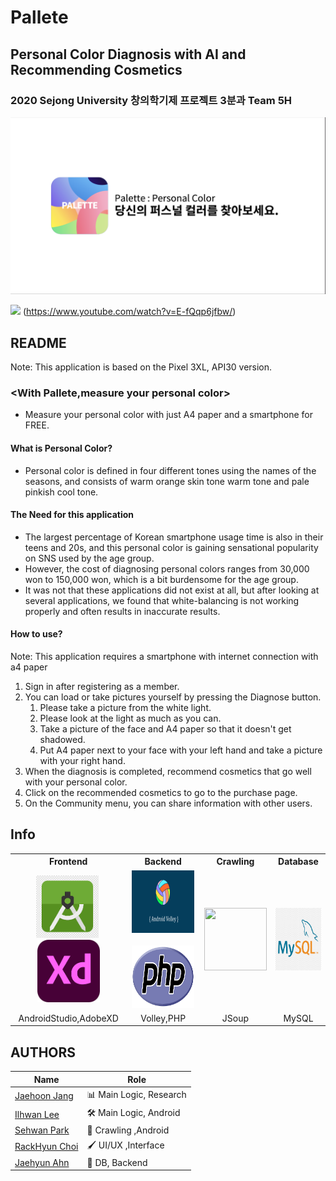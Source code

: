 # Pallete
## Personal Color Diagnosis with AI and Recommending Cosmetics
### 2020 Sejong University 창의학기제 프로젝트 3분과 Team 5H
<img src="./image/1.png">

![](https://img.youtube.com/vi/E-fQqp6jfbw/maxresdefault.jpg)
(https://www.youtube.com/watch?v=E-fQqp6jfbw/)

## README
Note: This application is based on the Pixel 3XL, API30 version.
### <With Pallete,measure your personal color>
- Measure your personal color with just A4 paper and a smartphone for FREE.

#### What is Personal Color?
- Personal color is defined in four different tones using the names of the seasons, and consists of warm orange skin tone warm tone and pale pinkish cool tone.
#### The Need for this application
- The largest percentage of Korean smartphone usage time is also in their teens and 20s, and this personal color is gaining sensational popularity on SNS used by the age group.
- However, the cost of diagnosing personal colors ranges from 30,000 won to 150,000 won, which is a bit burdensome for the age group.
- It was not that these applications did not exist at all, but after looking at several applications, we found that white-balancing is not working properly and often results in inaccurate results.
#### How to use?
Note: This application requires a smartphone with internet connection with a4 paper
1. Sign in after registering as a member.
2. You can load or take pictures yourself by pressing the Diagnose button.
   1) Please take a picture from the white light.
   2) Please look at the light as much as you can.
   3) Take a picture of the face and A4 paper so that it doesn't get shadowed.
   4) Put A4 paper next to your face with your left hand and take a picture with your right hand.
3. When the diagnosis is completed, recommend cosmetics that go well with your personal color.
4. Click on the recommended cosmetics to go to the purchase page.
5. On the Community menu, you can share information with other users.

## Info
<table style="text-align:center;">
    <tr>
        <th>Frontend</th>
        <th>Backend</th>
        <th>Crawling</th>
        <th>Database</th>
    </tr>
    <tr>
        <td>
        <img src="./image/androidstudio.png" width=100 height=100>&nbsp;
        <img src="./image/xd.png" width=100 height=100>   
        </td>
        <td>
        <img src="./image/volley.png" width=100 height=100>&nbsp;
        <img src="./image/php.png" width=100 height=100>
        </td>
        <td> 
        <img src="./image/jsoup.jpg" width=100 height=100>
        </td>
        <td>
        <img src="./image/mysql.png" width=100 height=100>
        </td>
    </tr>
    <tr>
        <td>
        AndroidStudio,AdobeXD
        </td>
        <td>
        Volley,PHP
        </td>
        <td>
        JSoup
        </td>
        <td>
        MySQL
        </td>
    </tr>
</table>

## AUTHORS
|Name|Role|
|---|---|
|<a href="https://github.com/jangziehn">Jaehoon Jang</a>|📊 Main Logic, Research|
|<a href="https://github.com/pppp0722">Ilhwan Lee</a>|🛠 Main Logic, Android|
|<a href="https://github.com/SeHwan96">Sehwan Park</a>|📄 Crawling ,Android|
|<a href="https://github.com/fkrgus222">RackHyun Choi</a>|🖌 UI/UX ,Interface|
|<a href="https://github.com/Jaeyooou">Jaehyun Ahn</a>|📂 DB, Backend|

